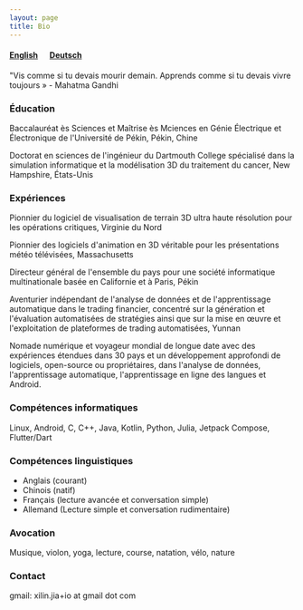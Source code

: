 ```yaml
---
layout: page
title: Bio
---
```


#### [English](../bio.md) &emsp;  [Deutsch](/german.md)


"Vis comme si tu devais mourir demain. Apprends comme si tu devais vivre toujours » - Mahatma Gandhi

### Éducation

Baccalauréat ès Sciences et Maîtrise ès Mciences en Génie Électrique et Électronique de l'Université de Pékin, Pékin, Chine

Doctorat en sciences de l'ingénieur du Dartmouth College spécialisé dans la simulation informatique et la modélisation 3D du traitement du cancer, New Hampshire, États-Unis

### Expériences

Pionnier du logiciel de visualisation de terrain 3D ultra haute résolution pour les opérations critiques, Virginie du Nord

Pionnier des logiciels d'animation en 3D véritable pour les présentations météo télévisées, Massachusetts

Directeur général de l'ensemble du pays pour une société informatique multinationale basée en Californie et à Paris, Pékin

Aventurier indépendant de l'analyse de données et de l'apprentissage automatique dans le trading financier, concentré sur la génération et l'évaluation automatisées de stratégies ainsi que sur la mise en œuvre et l'exploitation de plateformes de trading automatisées, Yunnan

Nomade numérique et voyageur mondial de longue date avec des expériences étendues dans 30 pays et un développement approfondi de logiciels, open-source ou propriétaires, dans l'analyse de données, l'apprentissage automatique, l'apprentissage en ligne des langues et Android.

### Compétences informatiques

Linux, Android, C, C++, Java, Kotlin, Python, Julia, Jetpack Compose, Flutter/Dart

### Compétences linguistiques

* Anglais (courant)
* Chinois (natif)
* Français (lecture avancée et conversation simple)
* Allemand (Lecture simple et conversation rudimentaire)

### Avocation

Musique, violon, yoga, lecture, course, natation, vélo, nature

### Contact

gmail: xilin.jia+io at gmail dot com

